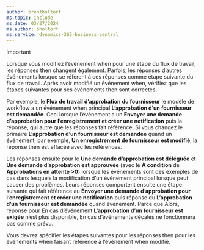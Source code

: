 ```yaml
---
author: brentholtorf
ms.topic: include
ms.date: 03/27/2024
ms.author: bholtorf
ms.service: dynamics-365-business-central
---
```


> [!IMPORTANT]
> Lorsque vous modifiez l’événement when pour une étape du flux de travail, les réponses then changent également. Parfois, les réponses d’autres événements lorsque se réfèrent à ces réponses comme étape suivante du flux de travail. Après avoir modifié un événement when, vérifiez que les étapes suivantes pour ses événements then sont correctes.  
>
> Par exemple, le **Flux de travail d’approbation du fournisseur** le modèle de workflow a un événement when principal **L’approbation d’un fournisseur est demandée**. Ceci lorsque l’événement a un **Envoyer une demande d’approbation pour l’enregistrement et créer une notification** puis la réponse, qui autre que les réponses fait référence. Si vous changez le primaire **L’approbation d’un fournisseur est demandée** quand un événement, par exemple, **Un enregistrement de fournisseur est modifié**, la réponse then est effacée avec les références.
>
> Les réponses ensuite pour le **Une demande d’approbation est déléguée** et **Une demande d’approbation est approuvée** (avec le **À condition** de **Approbations en attente >0**) lorsque les événements sont des exemples de cas dans lesquels la modification d’un événement principal lorsque peut causer des problèmes. Leurs réponses comportent ensuite une étape suivante qui fait référence au **Envoyer une demande d’approbation pour l’enregistrement et créer une notification** puis réponse du **L’approbation d’un fournisseur est demandée** quand événement. Parce que Alors, réponse pour En cas d’événement **L’approbation d’un fournisseur est exigée** n’est plus disponible, En cas d’événements décalés ne fonctionnera pas comme prévu.
>
> Vous devrez spécifier les étapes suivantes pour les réponses then pour les événements when faisant référence à l’événement when modifié.